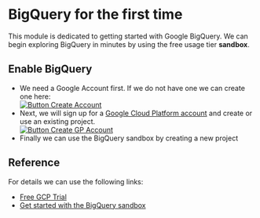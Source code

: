 # BigQuery for the first time
This module is dedicated to getting started with Google BigQuery.
We can begin exploring BigQuery in minutes by using the free usage tier **sandbox**.

## Enable BigQuery
- We need a Google Account first. If we do not have one we can create one here:   
[![Button Create Account](https://img.shields.io/badge/create-google%20account-blue)](https://accounts.google.com/SignUp)  
- Next, we will sign up for a [Google Cloud Platform account](https://cloud.google.com/) and create or use an existing project.  
[![Button Create GP Account](https://img.shields.io/badge/create-GCP%20account-blue)](https://cloud.google.com/)
- Finally we can use the BigQuery sandbox by creating a new project 

## Reference
For details we can use the following links:
- [Free GCP Trial](https://cloud.google.com/free)  
- [Get started with the BigQuery sandbox](https://cloud.google.com/bigquery/docs/sandbox) 
